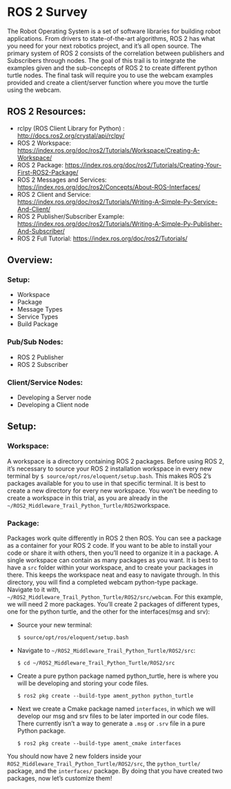 # ROS 2 Survey 

The Robot Operating System is a set of software libraries for building robot applications. From drivers to state-of-the-art algorithms, ROS 2 has what you need for your next robotics project, and it’s all open source. The primary system of ROS 2 consists of the correlation between publishers and Subscribers through nodes. The goal of this trail is to integrate the examples given and the sub-concepts of ROS 2 to create different python turtle nodes. The final task will require you to use the webcam examples provided and create a client/server function where you move the turtle using the webcam.  

## ROS 2 Resources:

- rclpy (ROS Client Library for Python) : http://docs.ros2.org/crystal/api/rclpy/
- ROS 2 Workspace: https://index.ros.org/doc/ros2/Tutorials/Workspace/Creating-A-Workspace/
- ROS 2 Package: https://index.ros.org/doc/ros2/Tutorials/Creating-Your-First-ROS2-Package/ 
- ROS 2 Messages and Services: https://index.ros.org/doc/ros2/Concepts/About-ROS-Interfaces/
- ROS 2 Client and Service: https://index.ros.org/doc/ros2/Tutorials/Writing-A-Simple-Py-Service-And-Client/ 
- ROS 2 Publisher/Subscriber Example: https://index.ros.org/doc/ros2/Tutorials/Writing-A-Simple-Py-Publisher-And-Subscriber/ 
- ROS 2 Full Tutorial: https://index.ros.org/doc/ros2/Tutorials/

## Overview: 

### Setup: 
  - Workspace
  - Package
  - Message Types
  - Service Types 
  - Build Package
  
### Pub/Sub Nodes:
  - ROS 2 Publisher 
  - ROS 2 Subscriber 

### Client/Service Nodes: 
  - Developing a Server node
  - Developing a Client node

## Setup:

### Workspace:
A workspace is a directory containing ROS 2 packages. Before using ROS 2, it’s necessary to source your ROS 2 installation workspace in every new terminal by `$ source/opt/ros/eloquent/setup.bash`. This makes ROS 2’s packages available for you to use in that specific terminal. It is best to create a new directory for every new workspace. You won’t be needing to create a workspace in this trial, as you are already in the `~/ROS2_Middleware_Trail_Python_Turtle/ROS2`workspace. 

### Package:
Packages work quite differently in ROS 2 then ROS. You can see a package as a container for your ROS 2 code.  If you want to be able to install your code or share it with others, then you’ll need to organize it in a package. A single workspace can contain as many packages as you want. It is best to have a `src` folder within your workspace, and to create your packages in there. This keeps the workspace neat and easy to navigate through. In this directory, you will find a completed webcam python-type package. Navigate to it with, `~/ROS2_Middleware_Trail_Python_Turtle/ROS2/src/webcam`. For this example, we will need 2 more packages. You’ll create 2 packages of different types, one for the python turtle, and the other for the interfaces(msg and srv):
 - Source your new terminal: 
   ```
   $ source/opt/ros/eloquent/setup.bash
   ```
   
 - Navigate to  `~/ROS2_Middleware_Trail_Python_Turtle/ROS2/src`:
   ```
   $ cd ~/ROS2_Middleware_Trail_Python_Turtle/ROS2/src
   ```
   
 - Create a pure python package named python_turtle, here is where you will be developing and storing your code files. 
   ```
   $ ros2 pkg create --build-type ament_python python_turtle
   ```
   
 - Next we create a Cmake package named `interfaces`, in which we will develop our msg and srv files to be later imported in our code files. There currently isn’t a way to generate a `.msg` or `.srv` file in a pure Python package. 
   ```
   $ ros2 pkg create --build-type ament_cmake interfaces
   ```

You should now have 2 new folders inside your `ROS2_Middleware_Trail_Python_Turtle/ROS2/src`, the `python_turtle/` package, and the `interfaces/` package. By doing that you have created two packages, now let’s customize them!  







